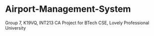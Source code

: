 # Airport-Management-System
Group 7, K19VQ, INT213 CA Project for BTech CSE, Lovely Professional University
